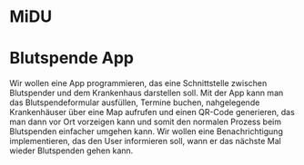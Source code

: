 # MiDU
# Blutspende App
 Wir wollen eine App programmieren, das eine Schnittstelle zwischen Blutspender und dem Krankenhaus darstellen soll.
 Mit der App kann man das Blutspendeformular ausfüllen, Termine buchen, nahgelegende Krankenhäuser über eine Map aufrufen und einen QR-Code generieren,
 das man dann vor Ort vorzeigen kann und somit den normalen Prozess beim Blutspenden einfacher umgehen kann. Wir wollen eine Benachrichtigung implementieren,
 das den User informieren soll, wann er das nächste Mal wieder Blutspenden gehen kann. 


